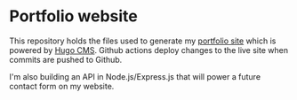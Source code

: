 # Portfolio website

This repository holds the files used to generate my [portfolio site](https://www.jessekaufman.com) which is powered by [Hugo CMS](https://www.gohugo.io). Github actions deploy changes to the live site when commits are pushed to Github.

I'm also building an API in Node.js/Express.js that will power a future contact form on my website.